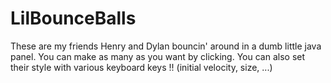 LilBounceBalls
==============

These are my friends Henry and Dylan bouncin' around in a dumb little java panel. You can make as many as you want by clicking. You can also set their style with various keyboard keys !! (initial velocity, size, ...)